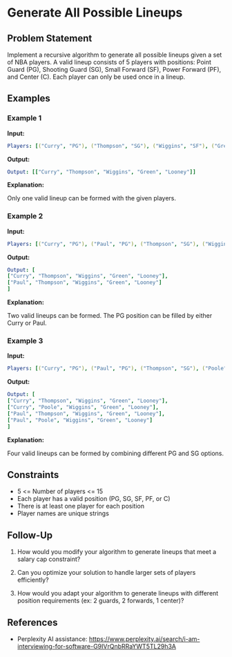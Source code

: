 # Generate All Possible Lineups

## Problem Statement

Implement a recursive algorithm to generate all possible lineups given a set of NBA
players. A valid lineup consists of 5 players with positions: Point Guard (PG),
Shooting Guard (SG), Small Forward (SF), Power Forward (PF), and Center (C).
Each player can only be used once in a lineup.

## Examples

### Example 1

**Input:**

~~~yml
Players: [("Curry", "PG"), ("Thompson", "SG"), ("Wiggins", "SF"), ("Green", "PF"), ("Looney", "C")]
~~~

**Output:**

~~~yml
Output: [["Curry", "Thompson", "Wiggins", "Green", "Looney"]]
~~~

**Explanation:**

Only one valid lineup can be formed with the given players.

### Example 2

**Input:**

~~~yml
Players: [("Curry", "PG"), ("Paul", "PG"), ("Thompson", "SG"), ("Wiggins", "SF"), ("Green", "PF"), ("Looney", "C")]
~~~

**Output:**

~~~yml
Output: [
["Curry", "Thompson", "Wiggins", "Green", "Looney"],
["Paul", "Thompson", "Wiggins", "Green", "Looney"]
]
~~~

**Explanation:**

Two valid lineups can be formed. The PG position can be filled by either Curry or Paul.


### Example 3

**Input:**

~~~yml
Players: [("Curry", "PG"), ("Paul", "PG"), ("Thompson", "SG"), ("Poole", "SG"), ("Wiggins", "SF"), ("Green", "PF"), ("Looney", "C")]
~~~

**Output:**

~~~yml
Output: [
["Curry", "Thompson", "Wiggins", "Green", "Looney"],
["Curry", "Poole", "Wiggins", "Green", "Looney"],
["Paul", "Thompson", "Wiggins", "Green", "Looney"],
["Paul", "Poole", "Wiggins", "Green", "Looney"]
]
~~~

**Explanation:**

Four valid lineups can be formed by combining different PG and SG options.

## Constraints


- 5 <= Number of players <= 15
- Each player has a valid position (PG, SG, SF, PF, or C)
- There is at least one player for each position
- Player names are unique strings

## Follow-Up

1. How would you modify your algorithm to generate lineups that meet a salary cap constraint?

2. Can you optimize your solution to handle larger sets of players efficiently?

3. How would you adapt your algorithm to generate lineups with different position
requirements (ex: 2 guards, 2 forwards, 1 center)?

## References

- Perplexity AI assistance: https://www.perplexity.ai/search/i-am-interviewing-for-software-G9IVrQnbRRaYWT5TL29h3A